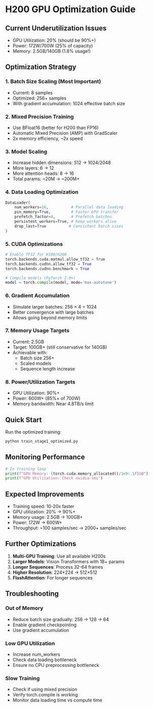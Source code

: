 # H200 GPU Optimization Guide

## Current Underutilization Issues
- GPU Utilization: 20% (should be 90%+)
- Power: 172W/700W (25% of capacity)
- Memory: 2.5GB/140GB (1.8% usage!)

## Optimization Strategy

### 1. **Batch Size Scaling** (Most Important)
- Current: 8 samples
- Optimized: 256+ samples
- With gradient accumulation: 1024 effective batch size

### 2. **Mixed Precision Training**
- Use BFloat16 (better for H200 than FP16)
- Automatic Mixed Precision (AMP) with GradScaler
- 2x memory efficiency, ~2x speed

### 3. **Model Scaling**
- Increase hidden dimensions: 512 → 1024/2048
- More layers: 6 → 12 
- More attention heads: 8 → 16
- Total params: ~20M → ~200M+

### 4. **Data Loading Optimization**
```python
DataLoader(
    num_workers=16,          # Parallel data loading
    pin_memory=True,         # Faster GPU transfer
    prefetch_factor=4,       # Prefetch batches
    persistent_workers=True, # Keep workers alive
    drop_last=True          # Consistent batch sizes
)
```

### 5. **CUDA Optimizations**
```python
# Enable TF32 for H100/H200
torch.backends.cuda.matmul.allow_tf32 = True
torch.backends.cudnn.allow_tf32 = True
torch.backends.cudnn.benchmark = True

# Compile models (PyTorch 2.0+)
model = torch.compile(model, mode='max-autotune')
```

### 6. **Gradient Accumulation**
- Simulate larger batches: 256 × 4 = 1024
- Better convergence with large batches
- Allows going beyond memory limits

### 7. **Memory Usage Targets**
- Current: 2.5GB
- Target: 100GB+ (still conservative for 140GB)
- Achievable with:
  - Batch size 256+
  - Scaled models
  - Sequence length increase

### 8. **Power/Utilization Targets**
- GPU Utilization: 90%+
- Power: 600W+ (85%+ of 700W)
- Memory bandwidth: Near 4.8TB/s limit

## Quick Start

Run the optimized training:
```bash
python train_stage1_optimized.py
```

## Monitoring Performance

```python
# In training loop
print(f"GPU Memory: {torch.cuda.memory_allocated()/1e9:.1f}GB")
print(f"GPU Utilization: Check nvidia-smi")
```

## Expected Improvements
- Training speed: 10-20x faster
- GPU utilization: 20% → 90%+
- Memory usage: 2.5GB → 100GB+
- Power: 172W → 600W+
- Throughput: ~100 samples/sec → 2000+ samples/sec

## Further Optimizations
1. **Multi-GPU Training**: Use all available H200s
2. **Larger Models**: Vision Transformers with 1B+ params
3. **Longer Sequences**: Process 32-64 frames
4. **Higher Resolution**: 224×224 → 512×512
5. **FlashAttention**: For longer sequences

## Troubleshooting

### Out of Memory
- Reduce batch size gradually: 256 → 128 → 64
- Enable gradient checkpointing
- Use gradient accumulation

### Low GPU Utilization
- Increase num_workers
- Check data loading bottleneck
- Ensure no CPU preprocessing bottleneck

### Slow Training
- Check if using mixed precision
- Verify torch.compile is working
- Monitor data loading time vs compute time
